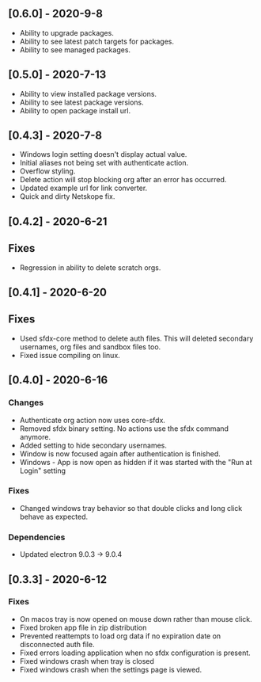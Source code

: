 ## [0.6.0] - 2020-9-8
- Ability to upgrade packages.
- Ability to see latest patch targets for packages.
- Ability to see managed packages.

## [0.5.0] - 2020-7-13
- Ability to view installed package versions.
- Ability to see latest package versions.
- Ability to open package install url.

## [0.4.3] - 2020-7-8
- Windows login setting doesn't display actual value.
- Initial aliases not being set with authenticate action.
- Overflow styling.
- Delete action will stop blocking org after an error has occurred.
- Updated example url for link converter.
- Quick and dirty Netskope fix.

## [0.4.2] - 2020-6-21
## Fixes
- Regression in ability to delete scratch orgs.

## [0.4.1] - 2020-6-20
## Fixes
- Used sfdx-core method to delete auth files. This will deleted secondary usernames, org files and sandbox files too.
- Fixed issue compiling on linux.

## [0.4.0] - 2020-6-16
### Changes
- Authenticate org action now uses core-sfdx.
- Removed sfdx binary setting. No actions use the sfdx command anymore.
- Added setting to hide secondary usernames.
- Window is now focused again after authentication is finished.
- Windows - App is now open as hidden if it was started with the "Run at Login" setting 
### Fixes
- Changed windows tray behavior so that double clicks and long click behave as expected.
### Dependencies
- Updated electron 9.0.3 -> 9.0.4

## [0.3.3] - 2020-6-12
### Fixes
- On macos tray is now opened on mouse down rather than mouse click.
- Fixed broken app file in zip distribution
- Prevented reattempts to load org data if no expiration date on disconnected auth file.
- Fixed errors loading application when no sfdx configuration is present.
- Fixed windows crash when tray is closed
- Fixed windows crash when the settings page is viewed.
